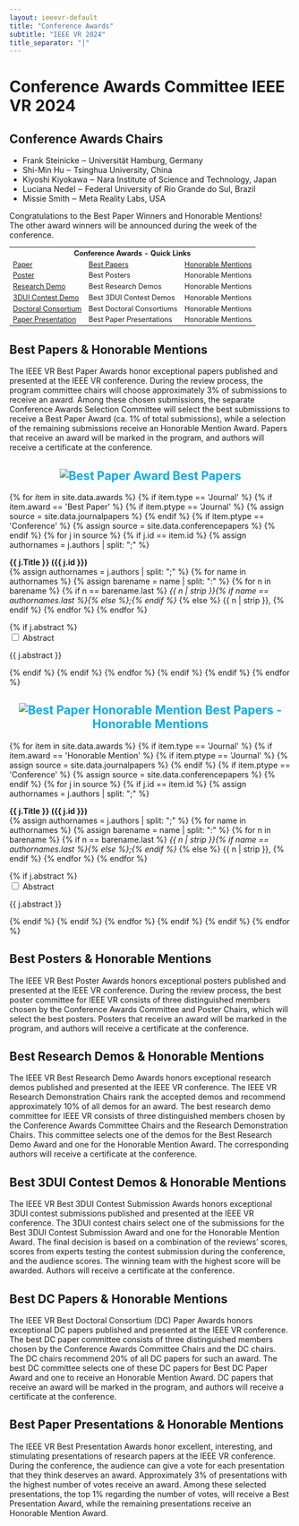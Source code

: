 ```yaml
---
layout: ieeevr-default
title: "Conference Awards"
subtitle: "IEEE VR 2024"
title_separator: "|"
---
```

<script type="text/javascript">
    $(document).ready(function(){
		var email = ""; 
		var domain = "ieeevr.org"; 

        email = "awards2024";  		
		$(".awards").html("<span class='text-nowrap'><a href=javascript:location='" + "mail" + "to:" + email + "@" + domain + "'><i class='fas fa-fw fa-envelope-square emailIcon' style=''></i><i class='emailText'>" + email + "@" + domain + "</a></i></span>");   
        
        $(".awardsSm").html("<span class='text-nowrap'><a href=javascript:location='" + "mail" + "to:" + email + "@" + domain + "'><i class='fas fa-fw fa-envelope-square emailIconSm' style=''></i><i class='emailTextSm'>" + email + "@" + domain + "</a></i></span>"); 
	});
</script>
<h1>Conference Awards Committee IEEE VR 2024 <div class="floatRight"><span class="awardsSm"></span></div></h1>

<h2>Conference Awards Chairs</h2>
<ul>
    <li>Frank Steinicke ‒ Universität Hamburg, Germany</li>
    <li>Shi-Min Hu ‒ Tsinghua University, China</li>
    <li>Kiyoshi Kiyokawa ‒ Nara Institute of Science and Technology, Japan</li>
    <li>Luciana Nedel ‒ Federal University of Rio Grande do Sul, Brazil</li>
    <li>Missie Smith ‒ Meta Reality Labs, USA</li>
</ul>
 <div class="ieeevrmsgbox">
    <div class = "ieeevrmsgboxInsideNoColor small_emphasize">            
        <div class= "bold alignCenter paddingBottomxSmall">
            Congratulations to the Best Paper Winners and Honorable Mentions!<br />
            The other award winners will be announced during the week of the conference.
        </div>
    </div>
</div>
<table class="styled-table" style="font-size: 0.9em; ">
    <tr>
        <th colspan="3">Conference Awards - Quick Links</th>
    </tr>
    <tr>
        <td><a href="#papers">Paper</a></td>
        <td><a href="#paper-best">Best Papers</a></td>
        <td><a href="#paper-honorable">Honorable Mentions</a></td>
    </tr> 
    <tr>
        <td><a href="#posters">Poster</a></td>
        <td>Best Posters</td>
        <td>Honorable Mentions</td>
        <!--
       <td><a href="#poster-best">Best Poster</a></td>
        <td><a href="#poster-honorable">Honorable Mentions</a></td>-->
    </tr>  
    <tr>
        <td><a href="#demos">Research Demo</a></td>        
        <td>Best Research Demos</td>
        <td>Honorable Mentions</td>
        <!--
        <td><a href="#demo-best">Best Research Demos</a></td>
        <td><a href="#demo-honorable">Honorable Mentions</a></td>-->
    </tr>
    <tr>
        <td><a href="#3dui">3DUI Contest Demo</a></td>
        <td>Best 3DUI Contest Demos</td>
        <td>Honorable Mentions</td>
        <!--<td><a href="#3dui-best">Best 3DUI Contest Demos</a></td>
        <td><a href="#3dui-honorable">Honorable Mentions</a></td>-->
    </tr>  
    <tr>
        <td><a href="#dc">Doctoral Consortium</a></td>
        <td>Best Doctoral Consortiums</td>
        <td>Honorable Mentions</td>
        <!--<td><a href="#DC-best">Best Doctoral Consortiums</a></td>
        <td><a href="#DC-honorable">Honorable Mentions</a></td>-->
    </tr>      
    <tr>
        <td><a href="#paper-presentation">Paper Presentation</a></td>
        <td>Best Paper Presentations</td>
        <td>Honorable Mentions</td>
        <!--<td><a href="#paper-presentation-best">Best Paper Presentations</a></td>
        <td><a href="#paper-presentation-honorable">Honorable Mentions</a></td>-->
    </tr>  
</table>
<h2 id="papers">Best Papers & Honorable Mentions</h2>

<p>The IEEE VR Best Paper Awards honor exceptional papers published and presented at the IEEE VR conference. During the review process, the program committee chairs will choose approximately 3% of submissions to receive an award. Among these chosen submissions, the separate Conference Awards Selection Committee will select the best submissions to receive a Best Paper Award (ca. 1% of total submissions), while a selection of the remaining submissions receive an Honorable Mention Award. Papers that receive an award will be marked in the program, and authors will receive a certificate at the conference.</p>

<h2 id='paper-best' style="text-align: center; color: #00aeef;"><img src= "{{ "/assets/images/awards/best.png" | relative_url }}" title="Best Paper Award" alt="Best Paper Award"> Best Papers</h2>
<div>
    {% for item in site.data.awards %}
        {% if item.type == 'Journal' %}  
            {% if item.award == 'Best Paper' %}      
                {% if item.ptype == 'Journal' %}
                    {% assign source = site.data.journalpapers %}
                {% endif %}
                {% if item.ptype == 'Conference' %}
                    {% assign source = site.data.conferencepapers %}
                {% endif %}
                {% for j in source %}
                    {% if j.id == item.id %}
                        {% assign authornames = j.authors | split: ";" %}
                        <p id="{{ j.id }}">
                            <strong>{{ j.Title }} ({{ j.id }})</strong><br/>
                            <span class="font_90">
                                {% assign authornames = j.authors | split: ";" %}
                                {% for name in authornames %}
                                    {% assign barename = name | split: ":" %}
                                    {% for n in barename %}
                                        {% if n == barename.last %}
                                            <i>{{ n | strip }}{% if name == authornames.last %}{% else %};{% endif %}</i>
                                        {% else %}                            
                                            <span class="bold">{{ n | strip }},</span>
                                        {% endif %}
                                    {% endfor %} 
                                {% endfor %}
                            </span>
                        </p>
                        {% if j.abstract %}
                            <div id="J{{ j.id }}" class="wrap-collabsible"> <input id="collapsibleJ{{ j.id }}" class="toggle" type="checkbox"> <label for="collapsibleJ{{ j.id }}" class="lbl-toggle">Abstract</label>
                                <div class="collapsible-content">
                                    <div class="content-inner">
                                        <p>{{ j.abstract }}</p>
                                    </div>
                                </div>
                            </div>
                        {% endif %}
                    {% endif %}
                {% endfor %}
         {% endif %}
        {% endif %}     
    {% endfor %}
</div>

<h2 id='paper-honorable' style="text-align: center; color: #00aeef;"><img src= "{{ "/assets/images/awards/hm.png" | relative_url }}" title="Best Paper Honorable Mention" alt="Best Paper Honorable Mention"> Best Papers - Honorable Mentions</h2>
<div>
    {% for item in site.data.awards %}
        {% if item.type == 'Journal' %}  
            {% if item.award == 'Honorable Mention' %}      
                {% if item.ptype == 'Journal' %}
                    {% assign source = site.data.journalpapers %}
                {% endif %}
                {% if item.ptype == 'Conference' %}
                    {% assign source = site.data.conferencepapers %}
                {% endif %}
                {% for j in source %}
                    {% if j.id == item.id %}
                        {% assign authornames = j.authors | split: ";" %}
                        <p id="{{ j.id }}">
                            <strong>{{ j.Title }} ({{ j.id }})</strong><br/>
                            <span class="font_90">
                                {% assign authornames = j.authors | split: ";" %}
                                {% for name in authornames %}
                                    {% assign barename = name | split: ":" %}
                                    {% for n in barename %}
                                        {% if n == barename.last %}
                                            <i>{{ n | strip }}{% if name == authornames.last %}{% else %};{% endif %}</i>
                                        {% else %}                            
                                            <span class="bold">{{ n | strip }},</span>
                                        {% endif %}
                                    {% endfor %} 
                                {% endfor %}
                            </span>
                        </p>
                        {% if j.abstract %}
                            <div id="J{{ j.id }}" class="wrap-collabsible"> <input id="collapsibleJ{{ j.id }}" class="toggle" type="checkbox"> <label for="collapsibleJ{{ j.id }}" class="lbl-toggle">Abstract</label>
                                <div class="collapsible-content">
                                    <div class="content-inner">
                                        <p>{{ j.abstract }}</p>
                                    </div>
                                </div>
                            </div>
                        {% endif %}
                    {% endif %}
                {% endfor %}
         {% endif %}
        {% endif %}     
    {% endfor %}
</div>

<h2 id="posters">Best Posters & Honorable Mentions</h2>

<p>The IEEE VR Best Poster Awards honors exceptional posters published and presented at the IEEE VR conference. During the review process, the best poster committee for IEEE VR consists of three distinguished members chosen by the Conference Awards Committee and Poster Chairs, which will select the best posters. Posters that receive an award will be marked in the program, and authors will receive a certificate at the conference. </p>
<!---
<h2 id='poster-best' style="text-align: center; color: #00aeef;"><img src= "{{ "/assets/images/awards/best.png" | relative_url }}" title="Best Poster Award" alt="Best Poster Award"> Best Poster</h2>
<div>
    {% for item in site.data.awards %}
        {% if item.type == 'Poster' %}
            {% if item.award == 'Best Poster' %}
                {% if item.ptype == 'Monday' %}
                    {% assign source = site.data.mondayPosters %}
                {% endif %}                
                {% if item.ptype == 'Tuesday' %}
                    {% assign source = site.data.tuesdayPosters %}
                {% endif %}
                {% if item.ptype == 'Wednesday' %}
                    {% assign source = site.data.wednesdayPosters %}
                {% endif %}
                {% for j in source %}
                    {% if j.id == item.id %}
                        <p id="{{ j.id }}">
                            <strong>{{ j.title }} ({{ j.id }})</strong><br/>
                            <span class="font_90">
                                {% assign authornames = j.authors | split: ";" %}
                                {% for name in authornames %}
                                    {% assign barename = name | split: ":" %}
                                    {% for n in barename %}
                                        {% if n == barename.last %}
                                            <i>{{ n | strip }}{% if name == authornames.last %}{% else %};{% endif %}</i>
                                        {% else %}                            
                                            <span class="bold">{{ n | strip }},</span>
                                        {% endif %}
                                    {% endfor %} 
                                {% endfor %}
                            </span>
                        </p>
                        {% if j.abstract %}
                            <div id="P{{ j.id }}" class="wrap-collabsible"> <input id="collapsibleP{{ j.id }}" class="toggle" type="checkbox"> <label for="collapsibleP{{ j.id }}" class="lbl-toggle">Abstract</label>
                                <div class="collapsible-content">
                                    <div class="content-inner">
                                        <p>{{ j.abstract }}</p>
                                    </div>
                                </div>
                            </div>
                        {% endif %}                        
                    {% endif %}
                {% endfor %}
            {% endif %}
        {% endif %}
    {% endfor %}
</div>
<h2 id='poster-honorable' style="text-align: center; color: #00aeef;"><img src= "{{ "/assets/images/awards/hm.png" | relative_url }}" title="Best Poster Honorable Mention" alt="Best Poster Honorable Mention"> Best Poster - Honorable Mention</h2>
<div>
    {% for item in site.data.awards %}
        {% if item.type == 'Poster' %}
            {% if item.award == 'Honorable Mention' %}
                {% if item.ptype == 'Monday' %}
                    {% assign source = site.data.mondayPosters %}
                {% endif %}                
                {% if item.ptype == 'Tuesday' %}
                    {% assign source = site.data.tuesdayPosters %}
                {% endif %}
                {% if item.ptype == 'Wednesday' %}
                    {% assign source = site.data.wednesdayPosters %}
                {% endif %}
                {% for j in source %}
                    {% if j.id == item.id %}
                        <p id="{{ j.id }}">
                            <strong>{{ j.title }} ({{ j.id }})</strong><br/>
                            <span class="font_90">
                                {% assign authornames = j.authors | split: ";" %}
                                {% for name in authornames %}
                                    {% assign barename = name | split: ":" %}
                                    {% for n in barename %}
                                        {% if n == barename.last %}
                                            <i>{{ n | strip }}{% if name == authornames.last %}{% else %};{% endif %}</i>
                                        {% else %}                            
                                            <span class="bold">{{ n | strip }},</span>
                                        {% endif %}
                                    {% endfor %} 
                                {% endfor %}
                            </span>
                        </p>
                        {% if j.abstract %}
                            <div id="P{{ j.id }}" class="wrap-collabsible"> <input id="collapsibleP{{ j.id }}" class="toggle" type="checkbox"> <label for="collapsibleP{{ j.id }}" class="lbl-toggle">Abstract</label>
                                <div class="collapsible-content">
                                    <div class="content-inner">
                                        <p>{{ j.abstract }}</p>
                                    </div>
                                </div>
                            </div>
                         {% endif %}
                    {% endif %}
                {% endfor %}
            {% endif %}
        {% endif %}
    {% endfor %}
</div>
--->
<h2 id="demos">Best Research Demos & Honorable Mentions</h2>
<p>The IEEE VR Best Research Demo Awards honors exceptional research demos published and presented at the IEEE VR conference. The IEEE VR Research Demonstration Chairs rank the accepted demos and recommend approximately 10% of all demos for an award. The best research demo committee for IEEE VR consists of three distinguished members chosen by the Conference Awards Committee Chairs and the Research Demonstration Chairs. This committee selects one of the demos for the Best Research Demo Award and one for the Honorable Mention Award. The corresponding authors will receive a certificate at the conference. </p>
<!---
<h2 id='demo-best' style="text-align: center; color: #00aeef;"><img src= "{{ "/assets/images/awards/best.png" | relative_url }}" title="Best Research Demo Award" alt="Best Research Demo Award"> Best Research Demo</h2>
<div>
    {% for item in site.data.awards %}
        {% if item.type == 'Demo' %}
            {% if item.award == 'Best Demo' %}
                {% for j in site.data.demos %}
                    {% if j.id == item.id %}                   
                        <p id="{{ j.id }}">
                            <strong>{{ j.title }} ({{ j.id }})</strong><br/>
                            <span class="font_90">
                                {% assign authornames = j.authors | split: ";" %}
                                {% for name in authornames %}
                                    {% assign barename = name | split: ":" %}
                                    {% for n in barename %}
                                        {% if n == barename.last %}
                                            <i>{{ n | strip }}{% if name == authornames.last %}{% else %};{% endif %}</i>
                                        {% else %}                            
                                            <span class="bold">{{ n | strip }},</span>
                                        {% endif %}
                                    {% endfor %} 
                                {% endfor %}
                            </span>
                        </p>
                        {% if j.abstract %}
                            <div id="D{{ j.id }}" class="wrap-collabsible"> <input id="collapsibleD{{ j.id }}" class="toggle" type="checkbox"> <label for="collapsibleD{{ j.id }}" class="lbl-toggle">Abstract</label>
                                <div class="collapsible-content">
                                    <div class="content-inner">
                                        <p>{{ j.abstract }}</p>
                                    </div>
                                </div>
                            </div>                        
                        {% endif %}
                    {% endif %}
                {% endfor %}
            {% endif %}
        {% endif %}
    {% endfor %}
</div>
<h2 id='demo-honorable' style="text-align: center; color: #00aeef;"><img src= "{{ "/assets/images/awards/hm.png" | relative_url }}" title="Best Research Demo Honorable Mention" alt="Best Research Demo Honorable Mention"> Best Research Demo - Honorable Mention</h2>
<div>
    {% for item in site.data.awards %}
        {% if item.type == 'Demo' %}
            {% if item.award == 'Honorable Mention' %}
                {% for j in site.data.demos %}
                    {% if j.id == item.id %}                                      
                        <p id="{{ j.id }}">
                            <strong>{{ j.title }} ({{ j.id }})</strong><br/>
                            <span class="font_90">
                                {% assign authornames = j.authors | split: ";" %}
                                {% for name in authornames %}
                                    {% assign barename = name | split: ":" %}
                                    {% for n in barename %}
                                        {% if n == barename.last %}
                                            <i>{{ n | strip }}{% if name == authornames.last %}{% else %};{% endif %}</i>
                                        {% else %}                            
                                            <span class="bold">{{ n | strip }},</span>
                                        {% endif %}
                                    {% endfor %} 
                                {% endfor %}
                            </span>
                        </p>
                         {% if j.abstract %}
                            <div id="D{{ j.id }}" class="wrap-collabsible"> <input id="collapsibleD{{ j.id }}" class="toggle" type="checkbox"> <label for="collapsibleD{{ j.id }}" class="lbl-toggle">Abstract</label>
                                <div class="collapsible-content">
                                    <div class="content-inner">
                                        <p>{{ j.abstract }}</p>
                                    </div>
                                </div>
                            </div>                        
                        {% endif %}
                    {% endif %}
                {% endfor %}
            {% endif %}
        {% endif %}
    {% endfor %}
</div>
--->
<h2 id="dui">Best 3DUI Contest Demos & Honorable Mentions</h2>
<p>The IEEE VR Best 3DUI Contest Submission Awards honors exceptional 3DUI contest submissions published and presented at the IEEE VR conference. The 3DUI contest chairs select one of the submissions for the Best 3DUI Contest Submission Award and one for the Honorable Mention Award. The final decision is based on a combination of the reviews’ scores, scores from experts testing the contest submission during the conference, and the audience scores. The winning team with the highest score will be awarded. Authors will receive a certificate at the conference.</p>
<!---
<h2 id='3dui-best' style="text-align: center; color: #00aeef;"><img src= "{{ "/assets/images/awards/best.png" | relative_url }}" title="Best 3DUI Contest Demo Award" alt="Best Paper Award"> Best 3DUI Contest Demo</h2>
<div style="padding-bottom:15px;">
    {% for item in site.data.awards %}
        {% if item.type == '3DUI Contest' %}
            {% if item.award == 'Best 3DUI' %}
                {% for j in site.data.contest3dui %}
                    {% if j.id == item.id %}                                   
                        <p id="{{ j.id }}">
                            <strong>{{ j.title }} ({{ j.id }})</strong><br/>
                            <span class="font_90">
                                {% assign authornames = j.authors | split: ";" %}
                                {% for name in authornames %}
                                    {% assign barename = name | split: ":" %}
                                    {% for n in barename %}
                                        {% if n == barename.last %}
                                            <i>{{ n | strip }}{% if name == authornames.last %}{% else %};{% endif %}</i>
                                        {% else %}                            
                                            <span class="bold">{{ n | strip }},</span>
                                        {% endif %}
                                    {% endfor %} 
                                {% endfor %}
                            </span>
                        </p>
                    {% endif %}
                {% endfor %}
            {% endif %}
        {% endif %}    
    {% endfor %}
</div>
<h2 id='3dui-honorable' style="text-align: center; color: #00aeef;"><img src= "{{ "/assets/images/awards/hm.png" | relative_url }}" title="Best 3DUI Contest Demo Honorable Mention" alt="Best 3DUI Contest Demo Honorable Mention"> Best 3DUI Contest Demo - Honorable Mention</h2>
<div style="padding-bottom:15px;">
    {% for item in site.data.awards %}
        {% if item.type == '3DUI Contest' %}
            {% if item.award == 'Honorable Mention' %}
                {% for j in site.data.contest3dui %}
                    {% if j.id == item.id %}                                   
                        <p id="{{ j.id }}">
                            <strong>{{ j.title }} ({{ j.id }})</strong><br/>
                            <span class="font_90">
                                {% assign authornames = j.authors | split: ";" %}
                                {% for name in authornames %}
                                    {% assign barename = name | split: ":" %}
                                    {% for n in barename %}
                                        {% if n == barename.last %}
                                            <i>{{ n | strip }}{% if name == authornames.last %}{% else %};{% endif %}</i>
                                        {% else %}                            
                                            <span class="bold">{{ n | strip }},</span>
                                        {% endif %}
                                    {% endfor %} 
                                {% endfor %}
                            </span>
                        </p>
                    {% endif %}
                {% endfor %}
            {% endif %}
        {% endif %}    
    {% endfor %}
</div>
--->
<h2 id="dc">Best DC Papers & Honorable Mentions</h2>
<p>The IEEE VR Best Doctoral Consortium (DC) Paper Awards honors exceptional DC papers published and presented at the IEEE VR conference. The best DC paper committee consists of three distinguished members chosen by the Conference Awards Committee Chairs and the DC chairs. The DC chairs recommend 20% of all DC papers for such an award. The best DC committee selects one of these DC papers for Best DC Paper Award and one to receive an Honorable Mention Award. DC papers that receive an award will be marked in the program, and authors will receive a certificate at the conference. </p>
<!---
<h2 id='DC-best' style="text-align: center; color: #00aeef;"><img src= "{{ "/assets/images/awards/best.png" | relative_url }}" title="Best Doctoral Consortium Award" alt="Best Doctoral Consortium Award"> Best Doctoral Consortium</h2>
<div>
    {% for item in site.data.awards %}
        {% if item.type == 'DC' %}
            {% if item.award == 'Best DC' %}
                {% for j in site.data.dc %}
                    {% if j.id == item.id %}                                      
                        <p id="{{ j.id }}">
                            <strong>{{ j.title }} ({{ j.id }})</strong><br/>
                            <span class="font_90">
                                <span class="bold">Author:</span> <span class="">{{ j.author | strip }}</span>, <i>{{ j.affiliation | strip }}</i><br />
                                <span class="bold">Mentor:</span> <span class="">{{ j.mentor | strip }}</span>
                            </span>
                        </p>
                         {% if j.abstract %}
                            <div id="D{{ j.id }}" class="wrap-collabsible"> <input id="collapsibleD{{ j.id }}" class="toggle" type="checkbox"> <label for="collapsibleD{{ j.id }}" class="lbl-toggle">Abstract</label>
                                <div class="collapsible-content">
                                    <div class="content-inner">
                                        <p>{{ j.abstract }}</p>
                                    </div>
                                </div>
                            </div>                        
                        {% endif %}
                    {% endif %}
                {% endfor %}
            {% endif %}
        {% endif %}
    {% endfor %}
</div>
<h2 id='DC-honorable' style="text-align: center; color: #00aeef;"><img src= "{{ "/assets/images/awards/hm.png" | relative_url }}" title="Best DC Paper Honorable Mention" alt="Best DC Paper Honorable Mention"> Best Doctoral Consortium - Honorable Mention</h2>
<div>
    {% for item in site.data.awards %}
        {% if item.type == 'DC' %}
            {% if item.award == 'Honorable Mention' %}
                {% for j in site.data.dc %}
                    {% if j.id == item.id %}                                      
                        <p id="{{ j.id }}">
                            <strong>{{ j.title }} (ID: {{ j.id }})</strong><br/>
                            <span class="font_90">
                                <span class="bold">Author:</span> <span class="">{{ j.author | strip }}</span>, <i>{{ j.affiliation | strip }}</i><br />
                                <span class="bold">Mentor:</span> <span class="">{{ j.mentor | strip }}</span>
                            </span>
                        </p>
                         {% if j.abstract %}
                            <div id="D{{ j.id }}" class="wrap-collabsible"> <input id="collapsibleD{{ j.id }}" class="toggle" type="checkbox"> <label for="collapsibleD{{ j.id }}" class="lbl-toggle">Abstract</label>
                                <div class="collapsible-content">
                                    <div class="content-inner">
                                        <p>{{ j.abstract }}</p>
                                    </div>
                                </div>
                            </div>                        
                        {% endif %}
                    {% endif %}
                {% endfor %}
            {% endif %}
        {% endif %}
    {% endfor %}
</div>
--->
<h2 id="paper-presentation">Best Paper Presentations & Honorable Mentions</h2>
<p>The IEEE VR Best Presentation Awards honor excellent, interesting, and stimulating presentations of research papers at the IEEE VR conference. During the conference, the audience can give a vote for each presentation that they think deserves an award. Approximately 3% of presentations with the highest number of votes receive an award. Among these selected presentations, the top 1% regarding the number of votes, will receive a Best Presentation Award, while the remaining presentations receive an Honorable Mention Award.</p>
<!---
<h2 id='paper-presentation-best' style="text-align: center; color: #00aeef;"><img src= "{{ "/assets/images/awards/best-star.png" | relative_url }}" title="Best Paper Presentation Award" alt="Best Paper Presentation Award"> Best Paper Presentation</h2>
<div>
    {% for item in site.data.awards %}
        {% if item.type == 'Presentation' %}
            {% if item.ptype == 'Journal' %}
                {% assign source = site.data.journalpapers %}
            {% endif %}
            {% if item.ptype == 'Conference' %}
               {% assign source = site.data.conferencepapers %}
            {% endif %}
            {% if item.award == 'Best Presentation' %}
                {% for j in source %}
                    {% if j.id == item.id %}
                        {% assign authornames = j.authors | split: ";" %}
                        <p id="{{ j.id }}">
                            <strong>{{ j.Title }} ({{ j.id }})</strong><br/>
                            <span class="font_90">
                                {% assign authornames = j.authors | split: ";" %}
                                {% for name in authornames %}
                                    {% assign barename = name | split: ":" %}
                                    {% for n in barename %}
                                        {% if n == barename.last %}
                                            <i>{{ n | strip }}{% if name == authornames.last %}{% else %};{% endif %}</i>
                                        {% else %}                            
                                            <span class="bold">{{ n | strip }},</span>
                                        {% endif %}
                                    {% endfor %} 
                                {% endfor %}
                            </span>
                        </p>
                        {% if j.abstract %}
                            <div id="Presentation_{{ j.id }}" class="wrap-collabsible"> <input id="collapsiblePresentation_{{ j.id }}" class="toggle" type="checkbox"> 
                                <label for="collapsiblePresentation_{{ j.id }}" class="lbl-toggle">Abstract</label>
                                <div class="collapsible-content">
                                    <div class="content-inner">
                                        <p>{{ j.abstract }}</p>
                                    </div>
                                </div>
                            </div>
                        {% endif %}
                    {% endif %}
                {% endfor %}
            {% endif %}
        {% endif %}        
    {% endfor %}
</div>
<h2 id='paper-presentation-honorable' style="text-align: center; color: #00aeef;"><img src= "{{ "/assets/images/awards/hm2.png" | relative_url }}" title="Best Paper Presentation Honorable Mention" alt="Best Paper Presentation Honorable Mention"> Best Paper Presentation - Honorable Mention</h2>
<div>
    {% for item in site.data.awards %}
        {% if item.type == 'Presentation' %}
            {% if item.ptype == 'Journal' %}
                {% assign source = site.data.journalpapers %}
            {% endif %}
            {% if item.ptype == 'Conference' %}
               {% assign source = site.data.conferencepapers %}
            {% endif %}
            {% if item.award == 'Honorable Mention' %}
                {% for j in source %}
                    {% if j.id == item.id %}
                        {% assign authornames = j.authors | split: ";" %}
                        <p id="{{ j.id }}">
                            <strong>{{ j.Title }} ({{ j.id }})</strong><br/>
                            <span class="font_90">
                                {% assign authornames = j.authors | split: ";" %}
                                {% for name in authornames %}
                                    {% assign barename = name | split: ":" %}
                                    {% for n in barename %}
                                        {% if n == barename.last %}
                                            <i>{{ n | strip }}{% if name == authornames.last %}{% else %};{% endif %}</i>
                                        {% else %}                            
                                            <span class="bold">{{ n | strip }},</span>
                                        {% endif %}
                                    {% endfor %} 
                                {% endfor %}
                            </span>
                        </p>
                        {% if j.abstract %}
                            <div id="Presentation_{{ j.id }}" class="wrap-collabsible"> <input id="collapsiblePresentation_{{ j.id }}" class="toggle" type="checkbox"> 
                                <label for="collapsiblePresentation_{{ j.id }}" class="lbl-toggle">Abstract</label>
                                <div class="collapsible-content">
                                    <div class="content-inner">
                                        <p>{{ j.abstract }}</p>
                                    </div>
                                </div>
                            </div>
                        {% endif %}
                    {% endif %}
                {% endfor %}
            {% endif %}
        {% endif %}        
    {% endfor %}
</div> 
--->

